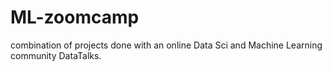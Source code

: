 # ML-zoomcamp
combination of projects done with an online Data Sci and Machine Learning community DataTalks. 
